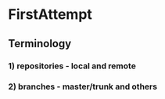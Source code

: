 # FirstAttempt

## Terminology
### 1) repositories - local and remote
### 2) branches - master/trunk and others
